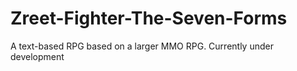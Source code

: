 # Zreet-Fighter-The-Seven-Forms
A text-based RPG based on a larger MMO RPG. Currently under development
